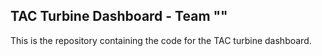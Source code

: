 ## TAC Turbine Dashboard - Team ""
This is the repository containing the code for the TAC turbine dashboard. 